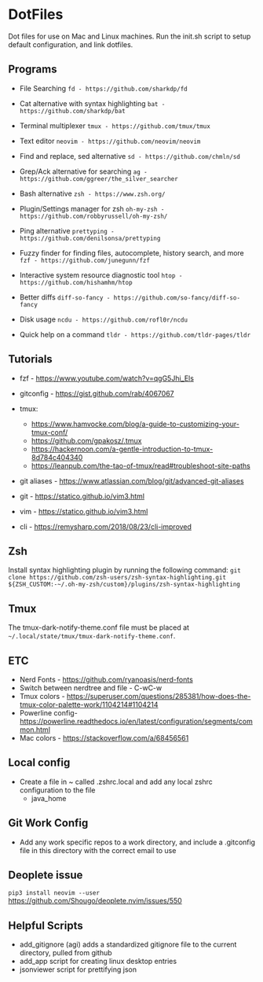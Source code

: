 # DotFiles
Dot files for use on Mac and Linux machines. Run the init.sh script to setup default configuration, and link dotfiles.


## Programs

* File Searching
`fd - https://github.com/sharkdp/fd`

* Cat alternative with syntax highlighting
`bat - https://github.com/sharkdp/bat`

* Terminal multiplexer
`tmux - https://github.com/tmux/tmux`

* Text editor
`neovim - https://github.com/neovim/neovim`

* Find and replace, sed alternative
`sd - https://github.com/chmln/sd`

* Grep/Ack alternative for searching
`ag - https://github.com/ggreer/the_silver_searcher`

* Bash alternative
`zsh - https://www.zsh.org/`

* Plugin/Settings manager for zsh
`oh-my-zsh - https://github.com/robbyrussell/oh-my-zsh/`

* Ping alternative
`prettyping - https://github.com/denilsonsa/prettyping`

* Fuzzy finder for finding files, autocomplete, history search, and more
`fzf - https://github.com/junegunn/fzf`

* Interactive system resource diagnostic tool
`htop - https://github.com/hishamhm/htop`

* Better diffs
`diff-so-fancy - https://github.com/so-fancy/diff-so-fancy`

* Disk usage
`ncdu - https://github.com/rofl0r/ncdu`

* Quick help on a command
`tldr - https://github.com/tldr-pages/tldr`

## Tutorials
* fzf - https://www.youtube.com/watch?v=qgG5Jhi_Els
* gitconfig - https://gist.github.com/rab/4067067
* tmux:
    - https://www.hamvocke.com/blog/a-guide-to-customizing-your-tmux-conf/
    - https://github.com/gpakosz/.tmux
    - https://hackernoon.com/a-gentle-introduction-to-tmux-8d784c404340
    - https://leanpub.com/the-tao-of-tmux/read#troubleshoot-site-paths

* git aliases - https://www.atlassian.com/blog/git/advanced-git-aliases
* git - https://statico.github.io/vim3.html
* vim - https://statico.github.io/vim3.html
* cli - https://remysharp.com/2018/08/23/cli-improved


## Zsh
Install syntax highlighting plugin by running the following command:
`git clone https://github.com/zsh-users/zsh-syntax-highlighting.git ${ZSH_CUSTOM:-~/.oh-my-zsh/custom}/plugins/zsh-syntax-highlighting`

## Tmux
 The tmux-dark-notify-theme.conf file must be placed at `~/.local/state/tmux/tmux-dark-notify-theme.conf`.

## ETC
* Nerd Fonts - https://github.com/ryanoasis/nerd-fonts
* Switch between nerdtree and file - C-wC-w
* Tmux colors - https://superuser.com/questions/285381/how-does-the-tmux-color-palette-work/1104214#1104214
* Powerline config- https://powerline.readthedocs.io/en/latest/configuration/segments/common.html
* Mac colors - https://stackoverflow.com/a/68456561


## Local config
* Create a file in ~ called .zshrc.local and add any local zshrc configuration to the file
    - java_home

## Git Work Config
* Add any work specific repos to a work directory, and include a .gitconfig file in this directory with the correct email to use

## Deoplete issue
`pip3 install neovim --user`
https://github.com/Shougo/deoplete.nvim/issues/550

## Helpful Scripts
* add_gitignore (agi) adds a standardized gitignore file to the current directory, pulled from github
* add_app script for creating linux desktop entries
* jsonviewer script for prettifying json

